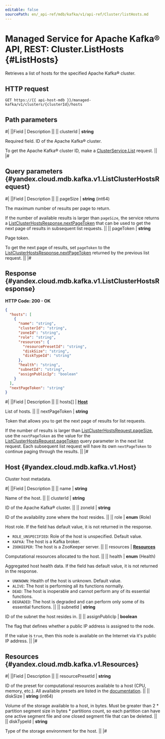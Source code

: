 ```yaml
---
editable: false
sourcePath: en/_api-ref/mdb/kafka/v1/api-ref/Cluster/listHosts.md
---
```


# Managed Service for Apache Kafka® API, REST: Cluster.ListHosts {#ListHosts}

Retrieves a list of hosts for the specified Apache Kafka® cluster.

## HTTP request

```
GET https://{{ api-host-mdb }}/managed-kafka/v1/clusters/{clusterId}/hosts
```

## Path parameters

#|
||Field | Description ||
|| clusterId | **string**

Required field. ID of the Apache Kafka® cluster.

To get the Apache Kafka® cluster ID, make a [ClusterService.List](/docs/managed-kafka/api-ref/Cluster/list#List) request. ||
|#

## Query parameters {#yandex.cloud.mdb.kafka.v1.ListClusterHostsRequest}

#|
||Field | Description ||
|| pageSize | **string** (int64)

The maximum number of results per page to return.

If the number of available results is larger than `pageSize`, the service returns a [ListClusterHostsResponse.nextPageToken](#yandex.cloud.mdb.kafka.v1.ListClusterHostsResponse) that can be used to get the next page of results in subsequent list requests. ||
|| pageToken | **string**

Page token.

To get the next page of results, set `pageToken` to the [ListClusterHostsResponse.nextPageToken](#yandex.cloud.mdb.kafka.v1.ListClusterHostsResponse) returned by the previous list request. ||
|#

## Response {#yandex.cloud.mdb.kafka.v1.ListClusterHostsResponse}

**HTTP Code: 200 - OK**

```json
{
  "hosts": [
    {
      "name": "string",
      "clusterId": "string",
      "zoneId": "string",
      "role": "string",
      "resources": {
        "resourcePresetId": "string",
        "diskSize": "string",
        "diskTypeId": "string"
      },
      "health": "string",
      "subnetId": "string",
      "assignPublicIp": "boolean"
    }
  ],
  "nextPageToken": "string"
}
```

#|
||Field | Description ||
|| hosts[] | **[Host](#yandex.cloud.mdb.kafka.v1.Host)**

List of hosts. ||
|| nextPageToken | **string**

Token that allows you to get the next page of results for list requests.

If the number of results is larger than [ListClusterHostsRequest.pageSize](#yandex.cloud.mdb.kafka.v1.ListClusterHostsRequest), use the `nextPageToken` as the value for the [ListClusterHostsRequest.pageToken](#yandex.cloud.mdb.kafka.v1.ListClusterHostsRequest) query parameter in the next list request.
Each subsequent list request will have its own `nextPageToken` to continue paging through the results. ||
|#

## Host {#yandex.cloud.mdb.kafka.v1.Host}

Cluster host metadata.

#|
||Field | Description ||
|| name | **string**

Name of the host. ||
|| clusterId | **string**

ID of the Apache Kafka® cluster. ||
|| zoneId | **string**

ID of the availability zone where the host resides. ||
|| role | **enum** (Role)

Host role. If the field has default value, it is not returned in the response.

- `ROLE_UNSPECIFIED`: Role of the host is unspecified. Default value.
- `KAFKA`: The host is a Kafka broker.
- `ZOOKEEPER`: The host is a ZooKeeper server. ||
|| resources | **[Resources](#yandex.cloud.mdb.kafka.v1.Resources)**

Computational resources allocated to the host. ||
|| health | **enum** (Health)

Aggregated host health data. If the field has default value, it is not returned in the response.

- `UNKNOWN`: Health of the host is unknown. Default value.
- `ALIVE`: The host is performing all its functions normally.
- `DEAD`: The host is inoperable and cannot perform any of its essential functions.
- `DEGRADED`: The host is degraded and can perform only some of its essential functions. ||
|| subnetId | **string**

ID of the subnet the host resides in. ||
|| assignPublicIp | **boolean**

The flag that defines whether a public IP address is assigned to the node.

If the value is `true`, then this node is available on the Internet via it's public IP address. ||
|#

## Resources {#yandex.cloud.mdb.kafka.v1.Resources}

#|
||Field | Description ||
|| resourcePresetId | **string**

ID of the preset for computational resources available to a host (CPU, memory, etc.).
All available presets are listed in the [documentation](/docs/managed-kafka/concepts/instance-types). ||
|| diskSize | **string** (int64)

Volume of the storage available to a host, in bytes. Must be greater than 2 * partition segment size in bytes * partitions count, so each partition can have one active segment file and one closed segment file that can be deleted. ||
|| diskTypeId | **string**

Type of the storage environment for the host. ||
|#